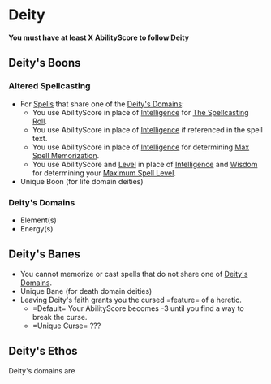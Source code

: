 # Deity
**You must have at least X AbilityScore to follow Deity**
## Deity's Boons
### Altered Spellcasting
- For [Spells](../../../Spells.md) that share one of the [Deity's Domains](Deity%20Template.md#Deity's%20Domains):
	- You use AbilityScore in place of [Intelligence](../../../../Player%20Characters/Chosen%20Statistics/Intelligence.md) for [The Spellcasting Roll](../../../Spellcasting.md#The%20Spellcasting%20Roll).
	- You use AbilityScore in place of [Intelligence](../../../../Player%20Characters/Chosen%20Statistics/Intelligence.md) if referenced in the spell text.
	- You use AbilityScore in place of [Intelligence](../../../../Player%20Characters/Chosen%20Statistics/Intelligence.md) for determining [Max Spell Memorization](../../../Spell%20Memorization.md).
	- You use AbilityScore and [Level](../../../../Player%20Characters/Derived%20Statistics/Level.md) in place of [Intelligence](../../../../Player%20Characters/Chosen%20Statistics/Intelligence.md) and [Wisdom](../../../../Player%20Characters/Chosen%20Statistics/Wisdom.md) for determining your [Maximum Spell Level](../../../Spell%20Level.md#Max%20Spell%20Level).
- Unique Boon (for life domain deities)
### Deity's Domains
- Element(s)
- Energy(s)
## Deity's Banes
- You cannot memorize or cast spells that do not share one of [Deity's Domains](Deity%20Template.md#Deity's%20Domains).
- Unique Bane (for death domain deities)
- Leaving Deity's faith grants you the cursed =feature= of a heretic.
	- =Default= Your AbilityScore becomes -3 until you find a way to break the curse.
	- =Unique Curse= ???

## Deity's Ethos
Deity's domains are 